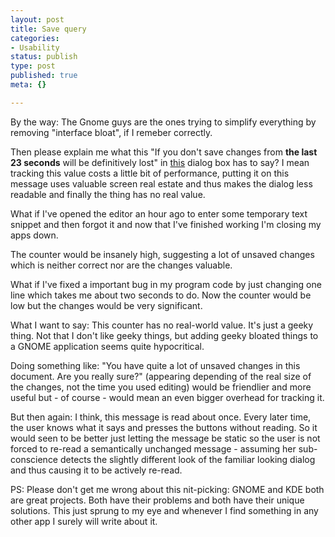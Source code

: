 ```yaml
---
layout: post
title: Save query
categories:
- Usability
status: publish
type: post
published: true
meta: {}

---
```

By the way: The Gnome guys are the ones trying to simplify everything by removing "interface bloat", if I remeber correctly.

Then please explain me what this "If you don't save changes from <strong>the last 23 seconds</strong> will be definitively lost" in <a href="http://www.gnegg.ch/archives/gedit_save.jpg">this</a> dialog box has to say? I mean tracking this value costs a little bit of performance, putting it on this message uses valuable screen real estate and thus makes the dialog less readable and finally the thing has no real value.

What if I've opened the editor an hour ago to enter some temporary text snippet and then forgot it and now that I've finished working I'm closing my apps down.

The counter would be insanely high, suggesting a lot of unsaved changes which is neither correct nor are the changes valuable.

What if I've fixed a important bug in my program code by just changing one line which takes me about two seconds to do. Now the counter would be low but the changes would be very significant.

What I want to say: This counter has no real-world value. It's just a geeky thing. Not that I don't like geeky things, but adding geeky bloated things to a GNOME application seems quite hypocritical.

Doing something like: "You have quite a lot of unsaved changes in this document. Are you really sure?" (appearing depending of the real size of the changes, not the time you used editing) would be friendlier and more useful but - of course - would mean an even bigger overhead for tracking it.

But then again: I think, this message is read about once. Every later time, the user knows what it says and presses the buttons without reading. So it would seen to be better just letting the message be static so the user is not forced to re-read a semantically unchanged message - assuming her sub-conscience detects the slightly different look of the familiar looking dialog and thus causing it to be actively re-read.

PS: Please don't get me wrong about this nit-picking: GNOME and KDE both are great projects. Both have their problems and both have their unique solutions. This just sprung to my eye and whenever I find something in any other app I surely will write about it.
